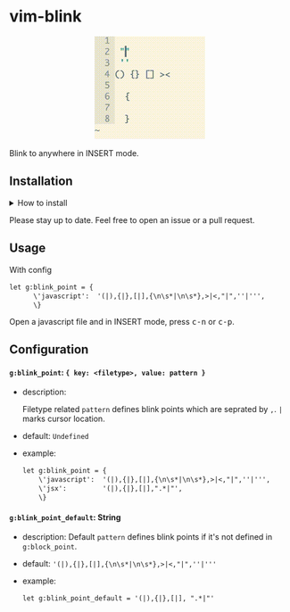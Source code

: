 # vim-blink

<p align="center">
<img alt="screencast" src="https://raw.githubusercontent.com/leafOfTree/leafOfTree.github.io/master/vim_run_screencast.gif" />
</p>

Blink to anywhere in INSERT mode.

## Installation

<details>
<summary><a>How to install</a></summary>

- [VundleVim][1]

        Plugin 'leafOfTree/vim-blink'

- [vim-pathogen][2]

        cd ~/.vim/bundle && \
        git clone https://github.com/leafOfTree/vim-blink --depth 1

- [vim-plug][3]

        Plug 'leafOfTree/vim-blink'
        :PlugInstall

- Or manually, clone this plugin to `path/to/this_plugin`, and add it to `rtp` in vimrc

        set rtp+=path/to/this_plugin

<br />
</details>

Please stay up to date. Feel free to open an issue or a pull request.

## Usage

With config

```vim
let g:blink_point = {
      \'javascript':  '(|),{|},[|],{\n\s*|\n\s*},>|<,"|",''|''',
      \}
```

Open a javascript file and in INSERT mode, press <kbd>c-n</kbd> or <kbd>c-p</kbd>.

## Configuration

#### `g:blink_point`: `{ key: <filetype>, value: pattern }`

- description: 

    Filetype related `pattern` defines blink points which are seprated by `,`. `|` marks cursor location.

- default: `Undefined`
- example: 

    ```vim
    let g:blink_point = {
        \'javascript':  '(|),{|},[|],{\n\s*|\n\s*},>|<,"|",''|''',
        \'jsx':         '(|),{|},[|],".*|"',
        \}
    ```

#### `g:blink_point_default`: String

- description: 
    Default `pattern` defines blink points if it's not defined in `g:block_point`.

- default: `'(|),{|},[|],{\n\s*|\n\s*},>|<,"|",''|'''`

- example: 

    ```vim
    let g:blink_point_default = '(|),{|},[|], ".*|"'
    ```

[1]: https://github.com/VundleVim/Vundle.vim
[2]: https://github.com/tpope/vim-pathogen
[3]: https://github.com/junegunn/vim-plug
